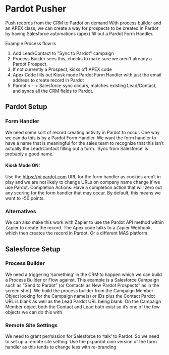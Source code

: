 # Pardot Pusher
Push records from the CRM to Pardot on demand
With process builder and an APEX class, we can create a way for prospects to be created in Pardot by having Salesforce automations (apex) fill out a Pardot Form Handler.

Example Process flow is
1. Add Lead/Contact to "Sync to Pardot" campaign
2. Process Builder sees this, checks to make sure we aren't already a Pardot Prospect.
3. If not currently a Prospect, kicks off APEX code
4. Apex Code fills out Kiosk mode Pardot Form Handler with just the email address to create record in Pardot
5. Pardot < - > Salesforce sync occurs, matches existing Lead/Contact, and syncs all the CRM fields to Pardot.

## Pardot Setup
### Form Handler
We need some sort of record creating activity in Pardot to occur. One way we can do this is by a Pardot Form Handler. We want the form handler to have a name that is meaningful for the sales team to recognize that this isn’t actually the Lead/Contact filling out a form. ‘Sync from Salesforce’ is probably a good name. 

#### Kiosk Mode ON:
Use the https://pi.pardot.com URL for the form handler as cookies aren’t in play and we are not likely to change URLs on company name change if we use Pardot.
Completion Actions:
Have a completion action that will zero out any scoring for the form handler that may occur. By default, this means we want to -50 points.

### Alternatives
We can also make this work with Zapier to use the Pardot API method within Zapier to create the record. The Apex code talks to a Zapier Webhook, which then creates the record in Pardot. Or a different MAS platform.

## Salesforce Setup
### Process Builder
We need a triggering ‘something’ in the CRM to happen which we can build a Process Builder or Flow against. This example is a Salesforce Campaign such as “Send to Pardot” (or Contacts as New Pardot Prospects” as in the screen shot). 
We build the process builder from the Campaign Member Object looking for the Campaign name(s) or IDs plus the Contact Pardot URL is blank as well as the Lead Pardot URL being blank. On the Campaign Member object both the Contact and Lead both exist so it’s one of the few objects we can do this with.

### Remote Site Settings
We need to grant permission for Salesforce to ‘talk’ to Pardot. So we need to set up a remote site setting. Use the pi.pardot.com version of the form handler as this tends to change less with re-branding

